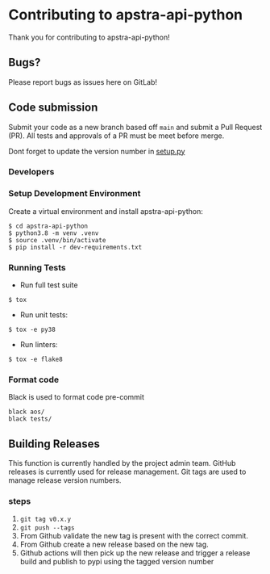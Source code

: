 # Contributing to apstra-api-python
Thank you for contributing to apstra-api-python!

## Bugs?
Please report bugs as issues here on GitLab! 

## Code submission
Submit your code as a new branch based off `main` and submit a Pull 
Request (PR). All tests and approvals of a PR must be meet before merge.

Dont forget to update the version number in [setup.py](./setup.py)

### Developers
### Setup Development Environment
Create a virtual environment and install apstra-api-python:
```
$ cd apstra-api-python
$ python3.8 -m venv .venv
$ source .venv/bin/activate
$ pip install -r dev-requirements.txt
```

### Running Tests
- Run full test suite
```
$ tox
```
 - Run unit tests:
```
$ tox -e py38
```
 - Run linters:
```
$ tox -e flake8
```

### Format code
Black is used to format code pre-commit
```
black aos/
black tests/
```

## Building Releases
This function is currently handled by the project admin team. GitHub 
releases is currently used for release management. Git tags are used to
manage release version numbers. 
### steps
1. `git tag v0.x.y`
2. `git push --tags`
3. From Github validate the new tag is present with the correct commit.
4. From Github create a new release based on the new tag.
5. Github actions will then pick up the new release and trigger a release 
build and publish to pypi using the tagged version number

